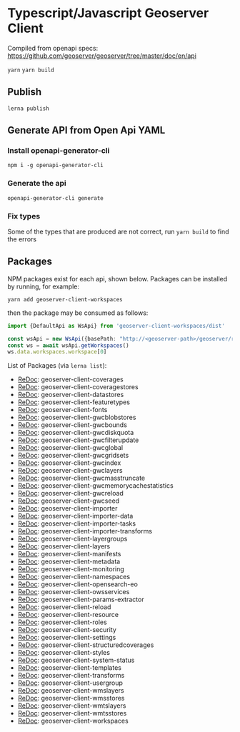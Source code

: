 # Typescript/Javascript Geoserver Client
Compiled from openapi specs: https://github.com/geoserver/geoserver/tree/master/doc/en/api

`yarn`
`yarn build`

## Publish
`lerna publish`

## Generate API from Open Api YAML
### Install openapi-generator-cli
`npm i -g openapi-generator-cli`
### Generate the api
`openapi-generator-cli generate`
### Fix types
Some of the types that are produced are not correct, run `yarn build` to find the errors

## Packages
NPM packages exist for each api, shown below. Packages can be installed by running, for example:

`yarn add geoserver-client-workspaces`

then the package may be consumed as follows:

```typescript
import {DefaultApi as WsApi} from 'geoserver-client-workspaces/dist'

const wsApi = new WsApi({basePath: "http://<geoserver-path>/geoserver/rest"})
const ws = await wsApi.getWorkspaces()
ws.data.workspaces.workspace[0]
```

List of Packages (via `lerna list`):
- [ReDoc](https://redocly.github.io/redoc/?url=https://raw.githubusercontent.com/shortwavedave/geoserver-client/main/doc/1.0.0/coverages.yaml): 
  geoserver-client-coverages
- [ReDoc](https://redocly.github.io/redoc/?url=https://raw.githubusercontent.com/shortwavedave/geoserver-client/main/doc/1.0.0/coveragestores.yaml): 
  geoserver-client-coveragestores
- [ReDoc](https://redocly.github.io/redoc/?url=https://raw.githubusercontent.com/shortwavedave/geoserver-client/main/doc/1.0.0/datastores.yaml):
  geoserver-client-datastores
- [ReDoc](https://redocly.github.io/redoc/?url=https://raw.githubusercontent.com/shortwavedave/geoserver-client/main/doc/1.0.0/featuretypes.yaml):
  geoserver-client-featuretypes
- [ReDoc](https://redocly.github.io/redoc/?url=https://raw.githubusercontent.com/shortwavedave/geoserver-client/main/doc/1.0.0/fonts.yaml):
  geoserver-client-fonts
- [ReDoc](https://redocly.github.io/redoc/?url=https://raw.githubusercontent.com/shortwavedave/geoserver-client/main/doc/1.0.0/gwcblobstores.yaml):
  geoserver-client-gwcblobstores
- [ReDoc](https://redocly.github.io/redoc/?url=https://raw.githubusercontent.com/shortwavedave/geoserver-client/main/doc/1.0.0/gwcbounds.yaml):
  geoserver-client-gwcbounds
- [ReDoc](https://redocly.github.io/redoc/?url=https://raw.githubusercontent.com/shortwavedave/geoserver-client/main/doc/1.0.0/gwcdiskquota.yaml):
  geoserver-client-gwcdiskquota
- [ReDoc](https://redocly.github.io/redoc/?url=https://raw.githubusercontent.com/shortwavedave/geoserver-client/main/doc/1.0.0/gwcfilterupdate.yaml):
  geoserver-client-gwcfilterupdate
- [ReDoc](https://redocly.github.io/redoc/?url=https://raw.githubusercontent.com/shortwavedave/geoserver-client/main/doc/1.0.0/gwcglobal.yaml):
  geoserver-client-gwcglobal
- [ReDoc](https://redocly.github.io/redoc/?url=https://raw.githubusercontent.com/shortwavedave/geoserver-client/main/doc/1.0.0/gwcgridsets.yaml):
  geoserver-client-gwcgridsets
- [ReDoc](https://redocly.github.io/redoc/?url=https://raw.githubusercontent.com/shortwavedave/geoserver-client/main/doc/1.0.0/gwcindex.yaml):
  geoserver-client-gwcindex
- [ReDoc](https://redocly.github.io/redoc/?url=https://raw.githubusercontent.com/shortwavedave/geoserver-client/main/doc/1.0.0/gwclayers.yaml):
  geoserver-client-gwclayers
- [ReDoc](https://redocly.github.io/redoc/?url=https://raw.githubusercontent.com/shortwavedave/geoserver-client/main/doc/1.0.0/gwcmasstruncate.yaml):
  geoserver-client-gwcmasstruncate
- [ReDoc](https://redocly.github.io/redoc/?url=https://raw.githubusercontent.com/shortwavedave/geoserver-client/main/doc/1.0.0/gwcmemorycachestatistics.yaml):
  geoserver-client-gwcmemorycachestatistics
- [ReDoc](https://redocly.github.io/redoc/?url=https://raw.githubusercontent.com/shortwavedave/geoserver-client/main/doc/1.0.0/gwcreload.yaml):
  geoserver-client-gwcreload
- [ReDoc](https://redocly.github.io/redoc/?url=https://raw.githubusercontent.com/shortwavedave/geoserver-client/main/doc/1.0.0/gwcseed.yaml):
  geoserver-client-gwcseed
- [ReDoc](https://redocly.github.io/redoc/?url=https://raw.githubusercontent.com/shortwavedave/geoserver-client/main/doc/1.0.0/importer.yaml):
  geoserver-client-importer
- [ReDoc](https://redocly.github.io/redoc/?url=https://raw.githubusercontent.com/shortwavedave/geoserver-client/main/doc/1.0.0/importer-data.yaml):
  geoserver-client-importer-data
- [ReDoc](https://redocly.github.io/redoc/?url=https://raw.githubusercontent.com/shortwavedave/geoserver-client/main/doc/1.0.0/importer-tasks.yaml):
  geoserver-client-importer-tasks
- [ReDoc](https://redocly.github.io/redoc/?url=https://raw.githubusercontent.com/shortwavedave/geoserver-client/main/doc/1.0.0/importer-transforms.yaml):
  geoserver-client-importer-transforms
- [ReDoc](https://redocly.github.io/redoc/?url=https://raw.githubusercontent.com/shortwavedave/geoserver-client/main/doc/1.0.0/layergroups.yaml):
  geoserver-client-layergroups
- [ReDoc](https://redocly.github.io/redoc/?url=https://raw.githubusercontent.com/shortwavedave/geoserver-client/main/doc/1.0.0/layers.yaml):
  geoserver-client-layers
- [ReDoc](https://redocly.github.io/redoc/?url=https://raw.githubusercontent.com/shortwavedave/geoserver-client/main/doc/1.0.0/manifests.yaml):
  geoserver-client-manifests
- [ReDoc](https://redocly.github.io/redoc/?url=https://raw.githubusercontent.com/shortwavedave/geoserver-client/main/doc/1.0.0/metadata.yaml):
  geoserver-client-metadata
- [ReDoc](https://redocly.github.io/redoc/?url=https://raw.githubusercontent.com/shortwavedave/geoserver-client/main/doc/1.0.0/monitoring.yaml):
  geoserver-client-monitoring
- [ReDoc](https://redocly.github.io/redoc/?url=https://raw.githubusercontent.com/shortwavedave/geoserver-client/main/doc/1.0.0/namespaces.yaml):
  geoserver-client-namespaces
- [ReDoc](https://redocly.github.io/redoc/?url=https://raw.githubusercontent.com/shortwavedave/geoserver-client/main/doc/1.0.0/opensearch-eo.yaml):
  geoserver-client-opensearch-eo
- [ReDoc](https://redocly.github.io/redoc/?url=https://raw.githubusercontent.com/shortwavedave/geoserver-client/main/doc/1.0.0/owsservices.yaml):
  geoserver-client-owsservices
- [ReDoc](https://redocly.github.io/redoc/?url=https://raw.githubusercontent.com/shortwavedave/geoserver-client/main/doc/1.0.0/params-extractor.yaml):
  geoserver-client-params-extractor
- [ReDoc](https://redocly.github.io/redoc/?url=https://raw.githubusercontent.com/shortwavedave/geoserver-client/main/doc/1.0.0/reload.yaml):
  geoserver-client-reload
- [ReDoc](https://redocly.github.io/redoc/?url=https://raw.githubusercontent.com/shortwavedave/geoserver-client/main/doc/1.0.0/resource.yaml):
  geoserver-client-resource
- [ReDoc](https://redocly.github.io/redoc/?url=https://raw.githubusercontent.com/shortwavedave/geoserver-client/main/doc/1.0.0/roles.yaml):
  geoserver-client-roles
- [ReDoc](https://redocly.github.io/redoc/?url=https://raw.githubusercontent.com/shortwavedave/geoserver-client/main/doc/1.0.0/security.yaml):
  geoserver-client-security
- [ReDoc](https://redocly.github.io/redoc/?url=https://raw.githubusercontent.com/shortwavedave/geoserver-client/main/doc/1.0.0/settings.yaml):
  geoserver-client-settings
- [ReDoc](https://redocly.github.io/redoc/?url=https://raw.githubusercontent.com/shortwavedave/geoserver-client/main/doc/1.0.0/structuredcoverages.yaml):
  geoserver-client-structuredcoverages
- [ReDoc](https://redocly.github.io/redoc/?url=https://raw.githubusercontent.com/shortwavedave/geoserver-client/main/doc/1.0.0/styles.yaml):
  geoserver-client-styles
- [ReDoc](https://redocly.github.io/redoc/?url=https://raw.githubusercontent.com/shortwavedave/geoserver-client/main/doc/1.0.0/system-status.yaml):
  geoserver-client-system-status
- [ReDoc](https://redocly.github.io/redoc/?url=https://raw.githubusercontent.com/shortwavedave/geoserver-client/main/doc/1.0.0/templates.yaml):
  geoserver-client-templates
- [ReDoc](https://redocly.github.io/redoc/?url=https://raw.githubusercontent.com/shortwavedave/geoserver-client/main/doc/1.0.0/transforms.yaml):
  geoserver-client-transforms
- [ReDoc](https://redocly.github.io/redoc/?url=https://raw.githubusercontent.com/shortwavedave/geoserver-client/main/doc/1.0.0/usergroup.yaml):
  geoserver-client-usergroup
- [ReDoc](https://redocly.github.io/redoc/?url=https://raw.githubusercontent.com/shortwavedave/geoserver-client/main/doc/1.0.0/wmslayers.yaml):
  geoserver-client-wmslayers
- [ReDoc](https://redocly.github.io/redoc/?url=https://raw.githubusercontent.com/shortwavedave/geoserver-client/main/doc/1.0.0/wmsstores.yaml):
  geoserver-client-wmsstores
- [ReDoc](https://redocly.github.io/redoc/?url=https://raw.githubusercontent.com/shortwavedave/geoserver-client/main/doc/1.0.0/wmtslayers.yaml):
  geoserver-client-wmtslayers
- [ReDoc](https://redocly.github.io/redoc/?url=https://raw.githubusercontent.com/shortwavedave/geoserver-client/main/doc/1.0.0/wmtsstores.yaml):
  geoserver-client-wmtsstores
- [ReDoc](https://redocly.github.io/redoc/?url=https://raw.githubusercontent.com/shortwavedave/geoserver-client/main/doc/1.0.0/workspaces.yaml):
  geoserver-client-workspaces

